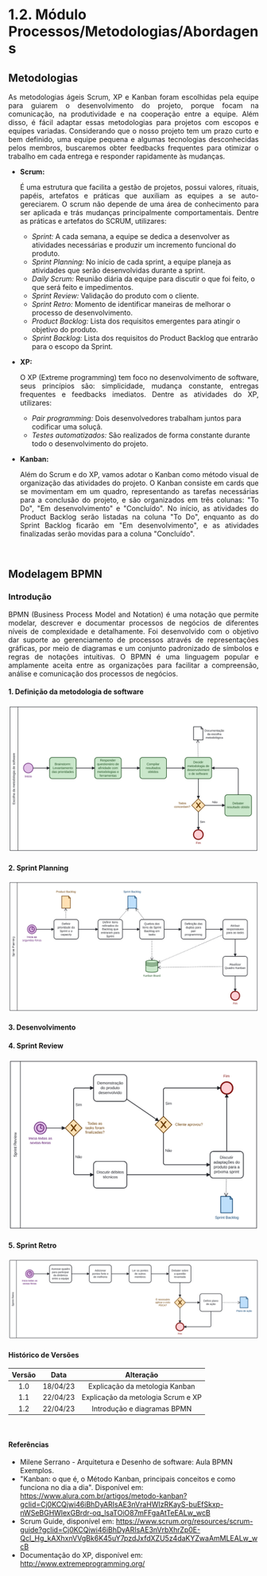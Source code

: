 # 1.2. Módulo Processos/Metodologias/Abordagens

## Metodologias 

<p align="justify"> As metodologias ágeis Scrum, XP e Kanban foram escolhidas pela equipe para guiarem o desenvolvimento do projeto, porque focam na comunicação, na produtividade e na cooperação entre a equipe. Além disso, é fácil adaptar essas metodologias para projetos com escopos e equipes variadas. Considerando que o nosso projeto tem um prazo curto e bem definido, uma equipe pequena e algumas tecnologias desconhecidas pelos membros, buscaremos obter feedbacks frequentes para otimizar o trabalho em cada entrega e responder rapidamente às mudanças.

  - **Scrum:** <p align="justify"> É uma estrutura que facilita a gestão de projetos, possui valores, rituais, papéis, artefatos e práticas que auxiliam as equipes a se auto-gereciarem. O scrum não depende de uma área de conhecimento para ser aplicada e trás mudanças principalmente comportamentais. Dentre as práticas e artefatos do SCRUM, utilizares:</p>
      - *Sprint:* A cada semana, a equipe se dedica a desenvolver as atividades necessárias e produzir um incremento funcional do produto.
      - *Sprint Planning:* No início de cada sprint, a equipe planeja as atividades que serão desenvolvidas durante a sprint.
      - *Daily Scrum:* Reunião diária da equipe para discutir o que foi feito, o que será feito e impedimentos.
      - *Sprint Review:* Validação do produto com o cliente.
      - *Sprint Retro:* Momento de identificar maneiras de melhorar o processo de desenvolvimento. 
      - *Product Backlog:* Lista dos requisitos emergentes para atingir o objetivo do produto.
      - *Sprint Backlog:* Lista dos requisitos do Product Backlog que entrarão para o escopo da Sprint.
  
  - **XP:** <p align="justify"> O XP (Extreme programming) tem foco no desenvolvimento de software, seus princípios são: simplicidade, mudança constante, entregas frequentes e feedbacks imediatos. Dentre as atividades do XP, utilizares: </p>
      - *Pair programming:* Dois desenvolvedores trabalham juntos para codificar uma soluçã.
      - *Testes automatizados:* São realizados de forma constante durante todo o desenvolvimento do projeto.

  - **Kanban:** <p align="justify"> Além do Scrum e do XP, vamos adotar o Kanban como método visual de organização das atividades do projeto. O Kanban consiste em cards que se movimentam em um quadro, representando as tarefas necessárias para a conclusão do projeto, e são organizados em três colunas: "To Do", "Em desenvolvimento" e "Concluído". No início, as atividades do Product Backlog serão listadas na coluna "To Do", enquanto as do Sprint Backlog ficarão em "Em desenvolvimento", e as atividades finalizadas serão movidas para a coluna "Concluído".</p>

<br>

## Modelagem BPMN

### Introdução
<p align="justify">BPMN (Business Process Model and Notation) é uma notação que permite modelar, descrever e documentar processos de negócios de diferentes níveis de complexidade e detalhamente. Foi desenvolvido com o objetivo dar suporte ao gerenciamento de processos através de representações gráficas, por meio de diagramas e um conjunto padronizado de símbolos e regras de notações intuitivas. O BPMN é uma linguagem popular e amplamente aceita entre as organizações para facilitar a compreensão, análise e comunicação dos processos de negócios.</p>

#### 1. Definição da metodologia de software
<img src="../IMG/diagram - Escolha.svg"> 

#### 2. Sprint Planning
<img src="../IMG/diagram - Sprint Planning.svg"> 

#### 3. Desenvolvimento

#### 4. Sprint Review
<img src="../IMG/diagram - Sprint Review.svg"> 

#### 5. Sprint Retro
<img src="../IMG/diagram - Sprint Retro.svg"> 

<br>

#### Histórico de Versões

| Versão  |   Data   |                   Alteração                    |
| :-----: | :------: | :--------------------------------------------: |
|   1.0   | 18/04/23 | Explicação da metologia Kanban |
|   1.1   | 22/04/23 | Explicação da metologia Scrum e XP |
|   1.2   | 22/04/23 | Introdução e diagramas BPMN |

<br>

#### Referências

  - Milene Serrano - Arquitetura e Desenho de software: Aula BPMN Exemplos.
  - "Kanban: o que é, o Método Kanban, principais conceitos e como funciona no dia a dia". Disponível em: https://www.alura.com.br/artigos/metodo-kanban?gclid=Cj0KCQjwi46iBhDyARIsAE3nVraHWIzRKayS-buEfSkxp-nWSeBGHWlexGBrdr-oq_lsaTOiO87mFFgaAtTeEALw_wcB
  - Scrum Guide, disponível em: https://www.scrum.org/resources/scrum-guide?gclid=Cj0KCQjwi46iBhDyARIsAE3nVrbXhrZp0E-Qcl_Hg_kAXhxnVVgBk6K45uY7pzdJxfdXZU5z4daKYZwaAmMLEALw_wcB
  - Documentação do XP, disponível em: http://www.extremeprogramming.org/


